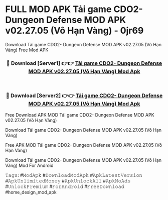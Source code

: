 # FULL MOD APK Tải game CDO2- Dungeon Defense MOD APK v02.27.05 (Vô Hạn Vàng) - 0jr69
Download Tải game CDO2- Dungeon Defense MOD APK v02.27.05 (Vô Hạn Vàng) Free Mod APK

<div align="center">
<h3>🔴 Download [Server1] 👉👉 <a href="https://apk-comot.site?title=Tải_game_CDO2-_Dungeon_Defense_MOD_APK_v02.27.05_(Vô_Hạn_Vàng)">Tải game CDO2- Dungeon Defense MOD APK v02.27.05 (Vô Hạn Vàng) Mod Apk</a></h3><br>

<h3>🔴 Download [Server2] 👉👉 <a href="https://apk-comot.site?title=Tải_game_CDO2-_Dungeon_Defense_MOD_APK_v02.27.05_(Vô_Hạn_Vàng)">Tải game CDO2- Dungeon Defense MOD APK v02.27.05 (Vô Hạn Vàng) Mod Apk</a></h3>
</div>


Free Download APK MOD Tải game CDO2- Dungeon Defense MOD APK v02.27.05 (Vô Hạn Vàng)

Download Tải game CDO2- Dungeon Defense MOD APK v02.27.05 (Vô Hạn Vàng) 

Free APK MOD Tải game CDO2- Dungeon Defense MOD APK v02.27.05 (Vô Hạn Vàng) 

Download Tải game CDO2- Dungeon Defense MOD APK v02.27.05 (Vô Hạn Vàng) Mod For Android

𝚃𝚊𝚐𝚜: #𝙼𝚘𝚍𝙰𝚙𝚔 #𝙳𝚘𝚠𝚗𝚕𝚘𝚊𝚍𝙼𝚘𝚍𝙰𝚙𝚔 #𝙰𝚙𝚔𝙻𝚊𝚝𝚎𝚜𝚝𝚅𝚎𝚛𝚜𝚒𝚘𝚗 #𝙰𝚙𝚔𝚄𝚗𝚕𝚒𝚖𝚒𝚝𝚎𝚍𝙼𝚘𝚗𝚎𝚢 #𝙰𝚙𝚔𝚄𝚗𝚕𝚘𝚌𝚔𝙰𝚕𝚕 #𝙰𝚙𝚔𝙽𝚘𝙰𝚍𝚜 #𝚄𝚗𝚕𝚘𝚌𝚔𝙿𝚛𝚎𝚖𝚒𝚞𝚖 #𝙵𝚘𝚛𝙰𝚗𝚍𝚛𝚘𝚒𝚍 #𝙵𝚛𝚎𝚎𝙳𝚘𝚠𝚗𝚕𝚘𝚊𝚍 #home_design_mod_apk